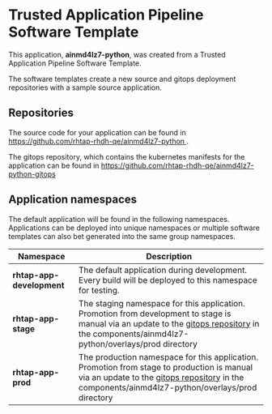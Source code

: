 # Trusted Application Pipeline Software Template

This application, **ainmd4lz7-python**, was created from a Trusted Application Pipeline Software Template.

The software templates create a new source and gitops deployment repositories with a sample source application. 

## Repositories

The source code for your application can be found in [https://github.com/rhtap-rhdh-qe/ainmd4lz7-python ](https://github.com/rhtap-rhdh-qe/ainmd4lz7-python ).
 
The gitops repository, which contains the kubernetes manifests for the application can be found in 
[https://github.com/rhtap-rhdh-qe/ainmd4lz7-python-gitops ](https://github.com/rhtap-rhdh-qe/ainmd4lz7-python-gitops ) 

## Application namespaces 

The default application will be found in the following namespaces. Applications can be deployed into unique namespaces or multiple software templates can also bet generated into the same group namespaces.  

|  Namespace   |  Description   |  
| -------- | -------- |   
| **rhtap-app-development** | The default application during development. Every build will be deployed to this namespace for testing. | 
| **rhtap-app-stage** | The staging namespace for this application. Promotion from development to stage is manual via an update to the [gitops repository](https://github.com/rhtap-rhdh-qe/ainmd4lz7-python-gitops ) in the components/ainmd4lz7-python/overlays/prod directory |  
| **rhtap-app-prod** | The production namespace for this application. Promotion from stage to production is manual via an update to the [gitops repository](https://github.com/rhtap-rhdh-qe/ainmd4lz7-python-gitops ) in the components/ainmd4lz7-python/overlays/prod directory | 